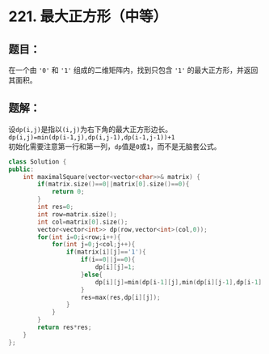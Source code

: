# 221. 最大正方形（中等）
## 题目：
在一个由 `'0'` 和 `'1'` 组成的二维矩阵内，找到只包含 `'1'` 的最大正方形，并返回其面积。
## 题解：
设`dp(i,j)`是指以`(i,j)`为右下角的最大正方形边长。\
`dp(i,j)=min(dp(i-1,j),dp(i,j-1),dp(i-1,j-1))+1`\
初始化需要注意第一行和第一列，`dp`值是`0`或`1`，而不是无脑套公式。
```c++
class Solution {
public:
    int maximalSquare(vector<vector<char>>& matrix) {
        if(matrix.size()==0||matrix[0].size()==0){
            return 0;
        }
        int res=0;
        int row=matrix.size();
        int col=matrix[0].size();
        vector<vector<int>> dp(row,vector<int>(col,0));
        for(int i=0;i<row;i++){
            for(int j=0;j<col;j++){
                if(matrix[i][j]=='1'){
                    if(i==0||j==0){
                        dp[i][j]=1;
                    }else{
                        dp[i][j]=min(dp[i-1][j],min(dp[i][j-1],dp[i-1][j-1]))+1;
                    }
                    res=max(res,dp[i][j]);
                }
            }
        }
        return res*res;
    }
};
```
